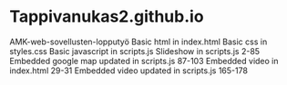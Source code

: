 # Tappivanukas2.github.io
AMK-web-sovellusten-lopputyö Basic html in index.html Basic css in styles.css Basic javascript in scripts.js Slideshow in scripts.js 2-85 Embedded google map updated in scripts.js 87-103 Embedded video in index.html 29-31 Embedded video updated in scripts.js 165-178
